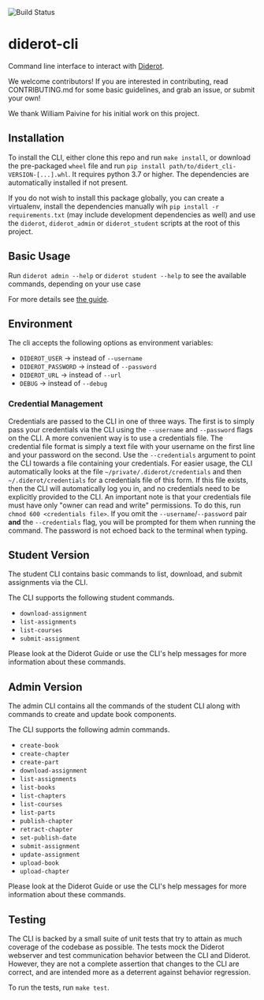 ![Build Status](https://codebuild.us-east-1.amazonaws.com/badges?uuid=eyJlbmNyeXB0ZWREYXRhIjoiZ2NjRndxM3AybjBlRXYvWDdrOWFxTVIrMkkxa3NTRmkrb3VhUVF1eS9tT3E5VEJOVHhST0lHcWcraE9MTkFNNGNNODI0YUFCaXdkYVFnQmx1UDFPb2FzPSIsIml2UGFyYW1ldGVyU3BlYyI6Ilg4emtuM3V0bG5WVDBDMTMiLCJtYXRlcmlhbFNldFNlcmlhbCI6MX0%3D&branch=master)

# diderot-cli

Command line interface to interact with [Diderot](http://www.diderot.one).

We welcome contributors! If you are interested in contributing, read CONTRIBUTING.md for some basic guidelines, and grab an issue, or submit your own! 

We thank William Paivine for his initial work on this project.

## Installation

To install the CLI, either clone this repo and run `make install`, or download the pre-packaged `wheel` file and run `pip install path/to/didert_cli-VERSION-[...].whl`. It requires python 3.7 or higher.
The dependencies are automatically installed if not present.

If you do not wish to install this package globally, you can create a virtualenv, install the dependencies manually wih `pip install -r requirements.txt` (may include development dependencies as well) and use the `diderot`, `diderot_admin` or `diderot_student` scripts at the root of this project.

## Basic Usage

Run `diderot admin --help` or `diderot student --help` to see the available commands, depending on your use case

For more details see [the guide](https://www.diderot.one/course/15/chapters/736/).

## Environment

The cli accepts the following options as environment variables:

* `DIDEROT_USER` -> instead of `--username`
* `DIDEROT_PASSWORD` -> instead of `--password`
* `DIDEROT_URL` -> instead of `--url`
* `DEBUG` -> instead of `--debug`

### Credential Management

Credentials are passed to the CLI in one of three ways.
The first is to simply pass your credentials via the CLI using the `--username` and `--password` flags on the CLI.
A more convenient way is to use a credentials file. The credential file format is simply a text file with your username on the first line and your password on the second. Use the `--credentials` argument to point the CLI towards a file containing your credentials. For easier usage, the CLI automatically looks at the file `~/private/.diderot/credentials` and then `~/.diderot/credentials` for a credentials file of this form. If this file exists, then the CLI will automatically log you in, and no credentials need to be explicitly provided to the CLI. An important note is that your credentials file must have only "owner can read and write" permissions. To do this, run `chmod 600 <credentials file>`.
If you omit the `--username`/`--password` pair **and** the `--credentials` flag, you will be prompted for them when running the command. The password is not echoed back to the terminal when typing.

## Student Version

The student CLI contains basic commands to list, download, and submit assignments via the CLI.

The CLI supports the following student commands.

* `download-assignment`
* `list-assignments`
* `list-courses`
* `submit-assignment`

Please look at the Diderot Guide or use the CLI's help messages for more information about these commands.

## Admin Version

The admin CLI contains all the commands of the student CLI along with commands to create and update book components.

The CLI supports the following admin commands.

* `create-book`
* `create-chapter`
* `create-part`
* `download-assignment`
* `list-assignments`
* `list-books`
* `list-chapters`
* `list-courses`
* `list-parts`
* `publish-chapter`
* `retract-chapter`
* `set-publish-date`
* `submit-assignment`
* `update-assignment`
* `upload-book`
* `upload-chapter`

Please look at the Diderot Guide or use the CLI's help messages for more information about these commands.

## Testing

The CLI is backed by a small suite of unit tests that try to attain as much coverage of the codebase as possible. The tests mock the Diderot webserver and test communication behavior between the CLI and Diderot. However, they are not a complete assertion that changes to the CLI are correct, and are intended more as a deterrent against behavior regression.

To run the tests, run `make test`.
